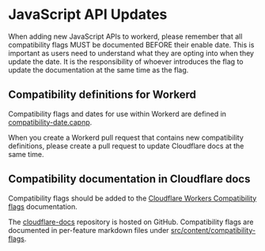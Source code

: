 # JavaScript API Updates

When adding new JavaScript APIs to workerd, please remember that all compatibility flags MUST be
documented BEFORE their enable date. This is important as users need to understand what they are
opting into when they update the date. It is the responsibility of whoever introduces the flag to
update the documentation at the same time as the flag.

## Compatibility definitions for Workerd

Compatibility flags and dates for use within Workerd are defined in [compatibility-date.capnp](../src/workerd/io/compatibility-date.capnp).

When you create a Workerd pull request that contains new compatibility definitions, please
create a pull request to update Cloudflare docs at the same time.

## Compatibility documentation in Cloudflare docs

Compatibility flags should be added to the [Cloudflare Workers Compatibility flags](https://developers.cloudflare.com/workers/configuration/compatibility-flags/) documentation.

The [cloudflare-docs](https://github.com/cloudflare/cloudflare-docs) repository is hosted on GitHub.
Compatibility flags are documented in per-feature markdown files under [src/content/compatibility-flags](https://github.com/cloudflare/cloudflare-docs/tree/production/src/content/compatibility-flags).
